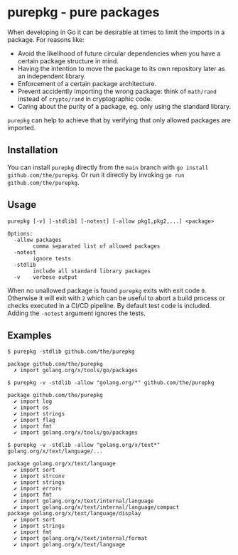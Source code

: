 # purepkg - pure packages

When developing in Go it can be desirable at times to limit the imports in a package. For reasons like:
* Avoid the likelihood of future circular dependencies when you have a certain package structure in mind.
* Having the intention to move the package to its own repository later as an independent library.
* Enforcement of a certain package architecture.
* Prevent accidently importing the wrong package: think of `math/rand` instead of `crypto/rand` in cryptographic code.
* Caring about the purity of a package, eg. only using the standard library.

`purepkg` can help to achieve that by verifying that only allowed packages are imported.

## Installation

You can install `purepkg` directly from the `main` branch with `go install github.com/the/purepkg`. Or run it directly by invoking `go run github.com/the/purepkg`.

## Usage

```
purepkg [-v] [-stdlib] [-notest] [-allow pkg1,pkg2,...] <package>

Options:
  -allow packages
    	comma separated list of allowed packages
  -notest
    	ignore tests
  -stdlib
    	include all standard library packages
  -v    verbose output
```

When no unallowed package is found `purepkg` exits with exit code `0`. Otherwise it will exit with `2` which can be useful to abort a build process or checks executed in a CI/CD pipeline. By default test code is included. Adding the `-notest` argument ignores the tests.

## Examples

```
$ purepkg -stdlib github.com/the/purepkg

package github.com/the/purepkg
  ✗ import golang.org/x/tools/go/packages
```

```
$ purepkg -v -stdlib -allow "golang.org/*" github.com/the/purepkg

package github.com/the/purepkg
  ✔ import log
  ✔ import os
  ✔ import strings
  ✔ import flag
  ✔ import fmt
  ✔ import golang.org/x/tools/go/packages
```

```
$ purepkg -v -stdlib -allow "golang.org/x/text*" golang.org/x/text/language/...

package golang.org/x/text/language
  ✔ import sort
  ✔ import strconv
  ✔ import strings
  ✔ import errors
  ✔ import fmt
  ✔ import golang.org/x/text/internal/language
  ✔ import golang.org/x/text/internal/language/compact
package golang.org/x/text/language/display
  ✔ import sort
  ✔ import strings
  ✔ import fmt
  ✔ import golang.org/x/text/internal/format
  ✔ import golang.org/x/text/language
```
